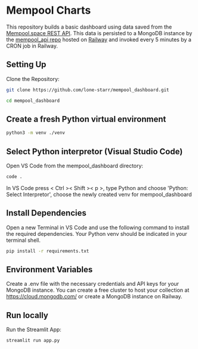 # Mempool Charts
This repository builds a basic dashboard using data saved from the [Mempool.space REST API](https://mempool.space/docs/api/rest). This data is persisted to a MongoDB instance by the [mempool_api repo](https://github.com/lone-starr/mempool_api) 
hosted on [Railway](https://railway.app) and invoked every 5 minutes by a CRON job in Railway.

## Setting Up
Clone the Repository:
```bash
git clone https://github.com/lone-starr/mempool_dashboard.git
```
```bash
cd mempool_dashboard
```

## Create a fresh Python virtual environment
```bash
python3 -m venv ./venv
```

## Select Python interpretor (Visual Studio Code)
Open VS Code from the mempool_dashboard directory:
```bash
code .
```
In VS Code press < Ctrl >< Shift >< p >, type Python and choose 'Python: Select Interpretor', choose the newly created venv for mempool_dashboard


## Install Dependencies
Open a new Terminal in VS Code and use the following command to install the required dependencies. Your Python venv should be indicated in your terminal shell.
```bash
pip install -r requirements.txt
```

## Environment Variables
Create a .env file with the necessary credentials and API keys for your MongoDB instance. You can create a free cluster to host your collection at https://cloud.mongodb.com/ or create a MongoDB instance on Railway.

## Run locally
Run the Streamlit App:
```bash
streamlit run app.py
```
